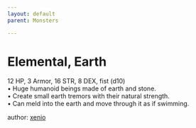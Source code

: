 ```yaml
---
layout: default
parent: Monsters 

--- 
```

# Elemental, Earth
12 HP, 3 Armor, 16 STR, 8 DEX, fist (d10)  
• Huge humanoid beings made of earth and stone.  
• Create small earth tremors with their natural strength.  
• Can meld into the earth and move through it as if swimming.  




author: [xenio](https://xenioinabottle.blogspot.com/2021/02/classic-monsters-for-cairnito-part-1.html) 


